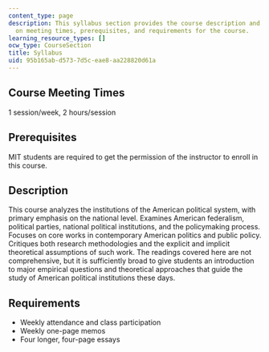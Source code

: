 ```yaml
---
content_type: page
description: This syllabus section provides the course description and information
  on meeting times, prerequisites, and requirements for the course.
learning_resource_types: []
ocw_type: CourseSection
title: Syllabus
uid: 95b165ab-d573-7d5c-eae8-aa228820d61a
---
```


Course Meeting Times
--------------------

1 session/week, 2 hours/session

Prerequisites
-------------

MIT students are required to get the permission of the instructor to enroll in this course.

Description
-----------

This course analyzes the institutions of the American political system, with primary emphasis on the national level. Examines American federalism, political parties, national political institutions, and the policymaking process. Focuses on core works in contemporary American politics and public policy. Critiques both research methodologies and the explicit and implicit theoretical assumptions of such work. The readings covered here are not comprehensive, but it is sufficiently broad to give students an introduction to major empirical questions and theoretical approaches that guide the study of American political institutions these days.

Requirements
------------

*   Weekly attendance and class participation
*   Weekly one-page memos
*   Four longer, four-page essays